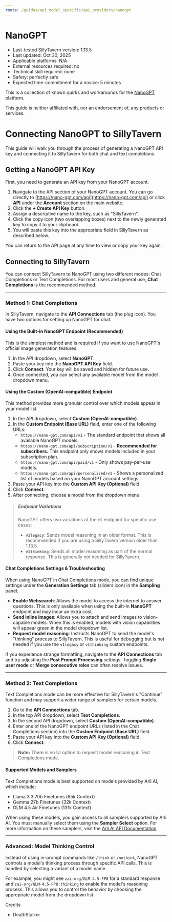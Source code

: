 ```yaml
---
route: /guides/api_model_specific/api_providers/nanogpt
---
```


# NanoGPT

- Last-tested SillyTavern version: 1.13.5
- Last updated: Oct 30, 2025
- Applicable platforms: N/A
- External resources required: no
- Technical skill required: none
- Safety: perfectly safe
- Expected time-commitment for a novice: 5 minutes

This is a collection of known quirks and workarounds for the [NanoGPT](https://nano-gpt.com/) platform.

This guide is neither affiliated with, nor an endorsement of, any products or services.

# Connecting NanoGPT to SillyTavern

This guide will walk you through the process of generating a NanoGPT API key and connecting it to SillyTavern for both chat and text completions.

## Getting a NanoGPT API Key

First, you need to generate an API key from your NanoGPT account.

1.  Navigate to the API section of your NanoGPT account. You can go directly to [https://nano-gpt.com/api](https://nano-gpt.com/api) or click **API** under the **Account** section on the main website.
2.  Click the **+ Create API Key** button.
3.  Assign a descriptive name to the key, such as "SillyTavern".
4.  Click the copy icon (two overlapping boxes) next to the newly generated key to copy it to your clipboard.
5.  You will paste this key into the appropriate field in SillyTavern as described below.

You can return to the API page at any time to view or copy your key again.

## Connecting to SillyTavern

You can connect SillyTavern to NanoGPT using two different modes: Chat Completions or Text Completions. For most users and general use, **Chat Completions** is the recommended method.

---

### Method 1: Chat Completions

In SillyTavern, navigate to the **API Connections** tab (the plug icon). You have two options for setting up NanoGPT for chat.

#### Using the Built-in NanoGPT Endpoint (Recommended)

This is the simplest method and is required if you want to use NanoGPT's official image generation features.

1.  In the API dropdown, select **NanoGPT**.
2.  Paste your key into the **NanoGPT API Key** field.
3.  Click **Connect**. Your key will be saved and hidden for future use.
4.  Once connected, you can select any available model from the model dropdown menu.

#### Using the Custom (OpenAI-compatible) Endpoint

This method provides more granular control over which models appear in your model list.

1.  In the API dropdown, select **Custom (OpenAI-compatible)**.
2.  In the **Custom Endpoint (Base URL)** field, enter one of the following URLs:
    *   `https://nano-gpt.com/api/v1` - The standard endpoint that shows all available NanoGPT models.
    *   `https://nano-gpt.com/api/subscription/v1` - **Recommended for subscribers.** This endpoint only shows models included in your subscription plan.
    *   `https://nano-gpt.com/api/paid/v1` - Only shows pay-per-use models.
    *   `https://nano-gpt.com/api/personalized/v1` - Shows a personalized list of models based on your NanoGPT account settings.
3.  Paste your API key into the **Custom API Key (Optional)** field.
4.  Click **Connect**.
5.  After connecting, choose a model from the dropdown menu.

> ##### Endpoint Variations
> NanoGPT offers two variations of the `v1` endpoint for specific use cases:
> *   **`v1legacy`**: Sends model reasoning in an older format. This is recommended if you are using a SillyTavern version older than 1.13.5.
> *   **`v1thinking`**: Sends all model reasoning as part of the normal response. This is generally not needed for SillyTavern.

#### Chat Completions Settings & Troubleshooting

When using NanoGPT in Chat Completions mode, you can find unique settings under the **Generation Settings** tab (sliders icon) in the **Sampling** panel.

*   **Enable Websearch**: Allows the model to access the internet to answer questions. This is only available when using the built-in **NanoGPT** endpoint and may incur an extra cost.
*   **Send inline images**: Allows you to attach and send images to vision-capable models. When this is enabled, models with vision capabilities will appear green in the model dropdown list.
*   **Request model reasoning**: Instructs NanoGPT to send the model's "thinking" process to SillyTavern. This is useful for debugging but is not needed if you use the `v1legacy` or `v1thinking` custom endpoints.

If you experience strange formatting, navigate to the **API Connections** tab and try adjusting the **Post Prompt Processing** settings. Toggling **Single user mode** or **Merge consecutive roles** can often resolve issues.

---

### Method 2: Text Completions

Text Completions mode can be more effective for SillyTavern's "Continue" function and may support a wider range of samplers for certain models.

1.  Go to the **API Connections** tab.
2.  In the top API dropdown, select **Text Completions**.
3.  In the second API dropdown, select **Custom (OpenAI-compatible)**.
4.  Enter one of the NanoGPT endpoint URLs (listed in the Chat Completions section) into the **Custom Endpoint (Base URL)** field.
5.  Paste your API key into the **Custom API Key (Optional)** field.
6.  Click **Connect**.

> **Note:** There is no UI option to request model reasoning in Text Completions mode.

#### Supported Models and Samplers

Text Completions mode is best supported on models provided by Arli AI, which include:
*   Llama 3.3 70b Finetunes (65k Context)
*   Gemma 27b Finetunes (32k Context)
*   GLM 4.5 Air Finetunes (131k Context)

When using these models, you gain access to all samplers supported by Arli AI. You must manually select them using the **Sampler Select** option. For more information on these samplers, visit the [Arli AI API Documentation](https://www.arliai.com/docs/api?lang=en).

---

### Advanced: Model Thinking Control

Instead of using in-prompt commands like `/think` or `/nothink`, NanoGPT controls a model's thinking process through specific API calls. This is handled by selecting a variant of a model name.

For example, you might see `zai-org/GLM-4.5-FP8` for a standard response and `zai-org/GLM-4.5-FP8:thinking` to enable the model's reasoning process. This allows you to control the behavior by choosing the appropriate model from the dropdown list.

Credits

- DeathStalker